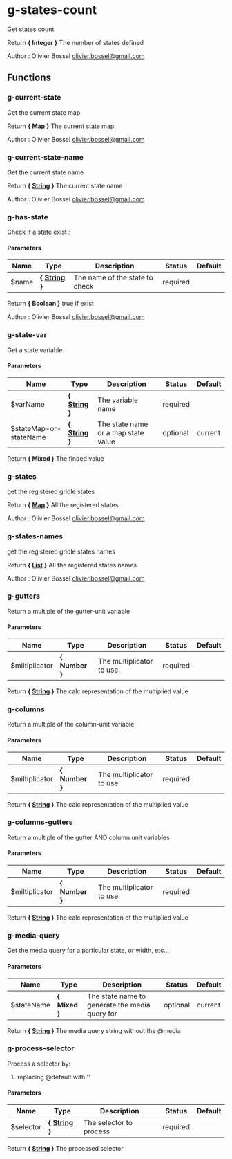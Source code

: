 # g-states-count

Get states count

Return **{ Integer }** The number of states defined

Author : Olivier Bossel [olivier.bossel@gmail.com](mailto:olivier.bossel@gmail.com)

## Functions

### g-current-state

Get the current state map

Return **{ [Map](http://www.sass-lang.com/documentation/file.SASS_REFERENCE.html#maps) }** The current state map

Author : Olivier Bossel [olivier.bossel@gmail.com](mailto:olivier.bossel@gmail.com)

### g-current-state-name

Get the current state name

Return **{ [String](http://www.sass-lang.com/documentation/file.SASS_REFERENCE.html#sass-script-strings) }** The current state name

Author : Olivier Bossel [olivier.bossel@gmail.com](mailto:olivier.bossel@gmail.com)

### g-has-state

Check if a state exist :

#### Parameters

| Name   | Type                                                                                                  | Description                    | Status   | Default |
| ------ | ----------------------------------------------------------------------------------------------------- | ------------------------------ | -------- | ------- |
| \$name | **{ [String](http://www.sass-lang.com/documentation/file.SASS_REFERENCE.html#sass-script-strings) }** | The name of the state to check | required |

Return **{ Boolean }** true if exist

Author : Olivier Bossel [olivier.bossel@gmail.com](mailto:olivier.bossel@gmail.com)

### g-state-var

Get a state variable

#### Parameters

| Name                    | Type                                                                                                  | Description                         | Status   | Default |
| ----------------------- | ----------------------------------------------------------------------------------------------------- | ----------------------------------- | -------- | ------- |
| \$varName               | **{ [String](http://www.sass-lang.com/documentation/file.SASS_REFERENCE.html#sass-script-strings) }** | The variable name                   | required |
| \$stateMap-or-stateName | **{ [String](http://www.sass-lang.com/documentation/file.SASS_REFERENCE.html#sass-script-strings) }** | The state name or a map state value | optional | current |

Return **{ Mixed }** The finded value

### g-states

get the registered gridle states

Return **{ [Map](http://www.sass-lang.com/documentation/file.SASS_REFERENCE.html#maps) }** All the registered states

Author : Olivier Bossel [olivier.bossel@gmail.com](mailto:olivier.bossel@gmail.com)

### g-states-names

get the registered gridle states names

Return **{ [List](http://www.sass-lang.com/documentation/file.SASS_REFERENCE.html#lists) }** All the registered states names

Author : Olivier Bossel [olivier.bossel@gmail.com](mailto:olivier.bossel@gmail.com)

### g-gutters

Return a multiple of the gutter-unit variable

#### Parameters

| Name            | Type           | Description              | Status   | Default |
| --------------- | -------------- | ------------------------ | -------- | ------- |
| \$miltiplicator | **{ Number }** | The multiplicator to use | required |

Return **{ [String](http://www.sass-lang.com/documentation/file.SASS_REFERENCE.html#sass-script-strings) }** The calc representation of the multiplied value

### g-columns

Return a multiple of the column-unit variable

#### Parameters

| Name            | Type           | Description              | Status   | Default |
| --------------- | -------------- | ------------------------ | -------- | ------- |
| \$miltiplicator | **{ Number }** | The multiplicator to use | required |

Return **{ [String](http://www.sass-lang.com/documentation/file.SASS_REFERENCE.html#sass-script-strings) }** The calc representation of the multiplied value

### g-columns-gutters

Return a multiple of the gutter AND column unit variables

#### Parameters

| Name            | Type           | Description              | Status   | Default |
| --------------- | -------------- | ------------------------ | -------- | ------- |
| \$miltiplicator | **{ Number }** | The multiplicator to use | required |

Return **{ [String](http://www.sass-lang.com/documentation/file.SASS_REFERENCE.html#sass-script-strings) }** The calc representation of the multiplied value

### g-media-query

Get the media query for a particular state, or width, etc...

#### Parameters

| Name        | Type          | Description                                    | Status   | Default |
| ----------- | ------------- | ---------------------------------------------- | -------- | ------- |
| \$stateName | **{ Mixed }** | The state name to generate the media query for | optional | current |

Return **{ [String](http://www.sass-lang.com/documentation/file.SASS_REFERENCE.html#sass-script-strings) }** The media query string without the @media

### g-process-selector

Process a selector by:

1. replacing @default with ''

#### Parameters

| Name       | Type                                                                                                  | Description             | Status   | Default |
| ---------- | ----------------------------------------------------------------------------------------------------- | ----------------------- | -------- | ------- |
| \$selector | **{ [String](http://www.sass-lang.com/documentation/file.SASS_REFERENCE.html#sass-script-strings) }** | The selector to process | required |

Return **{ [String](http://www.sass-lang.com/documentation/file.SASS_REFERENCE.html#sass-script-strings) }** The processed selector
